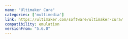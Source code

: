 ```yaml
---
name: "Ultimaker Cura"
categories: ['multimedia']
link: https://ultimaker.com/software/ultimaker-cura/
compatibility: emulation
versionFrom: "5.6.0"
---
```


